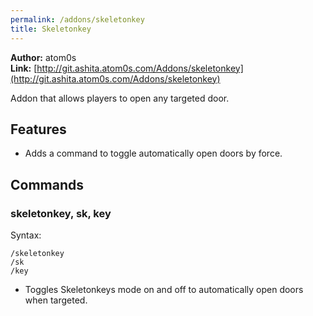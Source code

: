 ```yaml
---
permalink: /addons/skeletonkey
title: Skeletonkey
---
```


**Author:** atom0s<br/>
**Link:** [http://git.ashita.atom0s.com/Addons/skeletonkey](http://git.ashita.atom0s.com/Addons/skeletonkey)

Addon that allows players to open any targeted door.

## Features

  * Adds a command to toggle automatically open doors by force.

## Commands

### skeletonkey, sk, key
Syntax:
```
/skeletonkey
/sk
/key
```
  * Toggles Skeletonkeys mode on and off to automatically open doors when targeted.